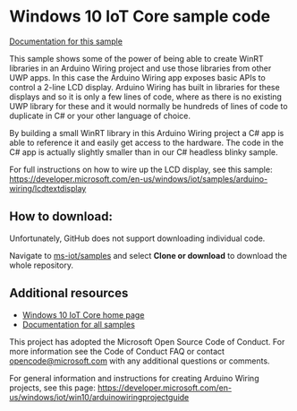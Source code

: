Windows 10 IoT Core sample code
===============

[Documentation for this sample](https://developer.microsoft.com/en-us/windows/iot/samples/arduino-wiring/arduinowiringcomponents) 

This sample shows some of the power of being able to create WinRT libraries in an Arduino Wiring project and use those libraries from other UWP apps. In this case the Arduino Wiring app exposes basic APIs to control a 2-line LCD display. Arduino Wiring has built in libraries for these displays and so it is only a few lines of code, where as there is no existing UWP library for these and it would normally be hundreds of lines of code to duplicate in C# or your other language of choice. 

By building a small WinRT library in this Arduino Wiring project a C# app is able to reference it and easily get access to the hardware. The code in the C# app is actually slightly smaller than in our C# headless blinky sample. 

For full instructions on how to wire up the LCD display, see this sample: https://developer.microsoft.com/en-us/windows/iot/samples/arduino-wiring/lcdtextdisplay


## How to download:

Unfortunately, GitHub does not support downloading individual code. 

Navigate to [ms-iot/samples](https://github.com/ms-iot/samples) and select **Clone or download** to download the whole repository.


## Additional resources
* [Windows 10 IoT Core home page](https://developer.microsoft.com/en-us/windows/iot/)
* [Documentation for all samples](https://developer.microsoft.com/en-us/windows/iot/samples)

This project has adopted the Microsoft Open Source Code of Conduct. For more information see the Code of Conduct FAQ or contact opencode@microsoft.com with any additional questions or comments.



For general information and instructions for creating Arduino Wiring projects, see this page: https://developer.microsoft.com/en-us/windows/iot/win10/arduinowiringprojectguide